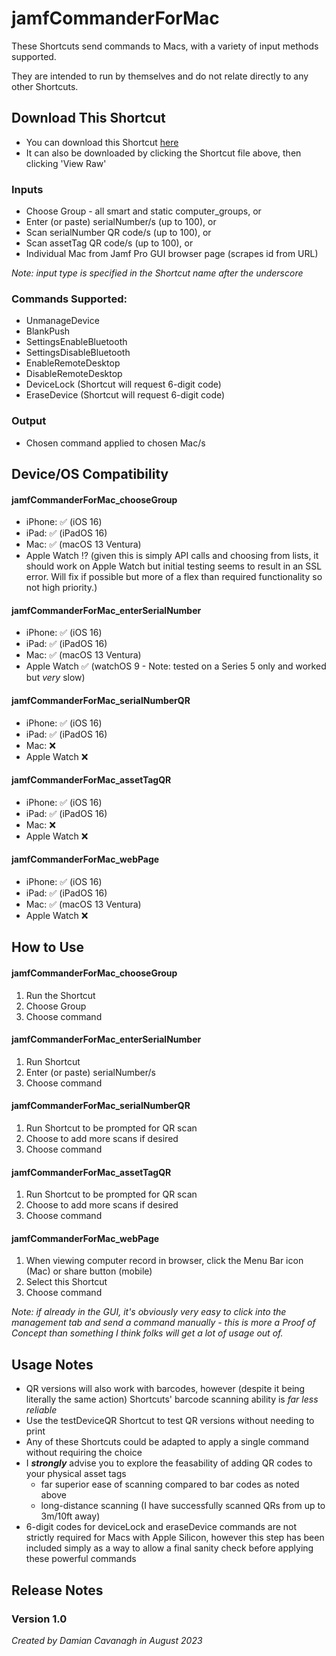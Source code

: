 # jamfCommanderForMac

These Shortcuts send commands to Macs, with a variety of input methods supported. 

They are intended to run by themselves and do not relate directly to any other Shortcuts. 

## Download This Shortcut
- You can download this Shortcut [here](https://github.com/dhcav/ShortcutsForJamfPro/raw/main/jamfCommanderForMac/jamfCommanderForMac.shortcut)
- It can also be downloaded by clicking the Shortcut file above, then clicking 'View Raw'


### Inputs
- Choose Group - all smart and static computer_groups, or
- Enter (or paste) serialNumber/s (up to 100), or
- Scan serialNumber QR code/s (up to 100), or
- Scan assetTag QR code/s (up to 100), or
- Individual Mac from Jamf Pro GUI browser page (scrapes id from URL)

*Note: input type is specified in the Shortcut name after the underscore*

### Commands Supported:
- UnmanageDevice
- BlankPush
- SettingsEnableBluetooth
- SettingsDisableBluetooth
- EnableRemoteDesktop
- DisableRemoteDesktop
- DeviceLock (Shortcut will request 6-digit code)
- EraseDevice (Shortcut will request 6-digit code)

### Output
- Chosen command applied to chosen Mac/s

## Device/OS Compatibility
#### jamfCommanderForMac_chooseGroup
- iPhone: ✅ (iOS 16)
- iPad:  ✅ (iPadOS 16)
- Mac:   ✅ (macOS 13 Ventura)
- Apple Watch ⁉️ (given this is simply API calls and choosing from lists, it should work on Apple Watch but initial testing seems to result in an SSL error. Will fix if possible but more of a flex than required functionality so not high priority.)

#### jamfCommanderForMac_enterSerialNumber
- iPhone: ✅ (iOS 16)
- iPad:  ✅ (iPadOS 16)
- Mac:   ✅ (macOS 13 Ventura)
- Apple Watch ✅ (watchOS 9 - Note: tested on a Series 5 only and worked but *very* slow)

#### jamfCommanderForMac_serialNumberQR
- iPhone: ✅ (iOS 16)
- iPad:  ✅ (iPadOS 16)
- Mac:   ❌
- Apple Watch ❌

#### jamfCommanderForMac_assetTagQR
- iPhone: ✅ (iOS 16)
- iPad:  ✅ (iPadOS 16)
- Mac:   ❌
- Apple Watch ❌

#### jamfCommanderForMac_webPage
- iPhone: ✅ (iOS 16)
- iPad:  ✅ (iPadOS 16)
- Mac:   ✅ (macOS 13 Ventura)
- Apple Watch ❌


## How to Use
#### jamfCommanderForMac_chooseGroup
1. Run the Shortcut
2. Choose Group
3. Choose command

#### jamfCommanderForMac_enterSerialNumber
1. Run Shortcut
2. Enter (or paste) serialNumber/s
3. Choose command

#### jamfCommanderForMac_serialNumberQR
1. Run Shortcut to be prompted for QR scan
2. Choose to add more scans if desired
3. Choose command

#### jamfCommanderForMac_assetTagQR
1. Run Shortcut to be prompted for QR scan
2. Choose to add more scans if desired
3. Choose command

#### jamfCommanderForMac_webPage
1. When viewing computer record in browser, click the Menu Bar icon (Mac) or share button (mobile)
2. Select this Shortcut
3. Choose command

*Note: if already in the GUI, it's obviously very easy to click into the management tab and send a command manually - this is more a Proof of Concept than something I think folks will get a lot of usage out of.*


## Usage Notes
- QR versions will also work with barcodes, however (despite it being literally the same action) Shortcuts' barcode scanning ability is *far less reliable* 
- Use the testDeviceQR Shortcut to test QR versions without needing to print
- Any of these Shortcuts could be adapted to apply a single command without requiring the choice
- I ***strongly*** advise you to explore the feasability of adding QR codes to your physical asset tags
  - far superior ease of scanning compared to bar codes as noted above
  - long-distance scanning (I have successfully scanned QRs from up to 3m/10ft away)
- 6-digit codes for deviceLock and eraseDevice commands are not strictly required for Macs with Apple Silicon, however this step has been included simply as a way to allow a final sanity check before applying these powerful commands

## Release Notes
### Version 1.0
*Created by Damian Cavanagh in August 2023*

